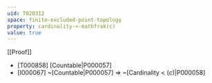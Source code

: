 ```yaml
---
uid: T020312
space: finite-excluded-point-topology
property: cardinality-<-mathfrak(c)
value: true
---
```

[[Proof]]

* [T000858] [Countable|P000057]
* [I000067] ~[Countable|P000057] => ~[Cardinality < $\mathfrak(c)$|P000058]

